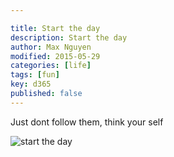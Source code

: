 ```yaml
---

title: Start the day
description: Start the day
author: Max Nguyen
modified: 2015-05-29
categories: [life]
tags: [fun]
key: d365
published: false
---
```


Just dont follow them, think your self

![start the day]({{site.url}}/assets/imagesposts/start-the-day.png)

